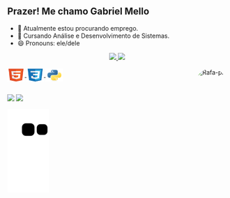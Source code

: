 ## Prazer! Me chamo Gabriel Mello

- 🔭 Atualmente estou procurando emprego.
- 🌱 Cursando Análise e Desenvolvimento de Sistemas.
- 😄 Pronouns: ele/dele
<div align="center">
  <a href="https://github.com/gabrielmellos">
  <img height="180em" src="https://github-readme-stats.vercel.app/api?username=gabrielmellos&show_icons=true&theme=dark&include_all_commits=true&count_private=true"/>
  <img height="180em" src="https://github-readme-stats.vercel.app/api/top-langs/?username=gabrielmellos&layout=compact&langs_count=7&theme=dark"/>
</div>
  
  
  <div style="display: inline_block"><br>

  <img align="center" alt="Rafa-HTML" height="30" width="40" src="https://raw.githubusercontent.com/devicons/devicon/master/icons/html5/html5-original.svg">
  <img align="center" alt="Rafa-CSS" height="30" width="40" src="https://raw.githubusercontent.com/devicons/devicon/master/icons/css3/css3-original.svg">
  <img align="center" alt="Rafa-Python" height="30" width="40" src="https://raw.githubusercontent.com/devicons/devicon/master/icons/python/python-original.svg">
  <img align="right" alt="Rafa-pic" height="150" style="border-radius:50px;" src="https://media1.giphy.com/media/sIHINtoDNQNP47LsVc/giphy.gif?cid=790b7611a939d6df56acf7aeece8665181a79ac07e2665a3&rid=giphy.gif&ct=s">
</div>
  
  ##
 
<div> 

  <a href = "mailto:gabrielsmello02@gmail.com"><img src="https://img.shields.io/badge/-Gmail-%23333?style=for-the-badge&logo=gmail&logoColor=white" target="_blank"></a>
  <a href="https://www.linkedin.com/in/gabrielmellos/" target="_blank"><img src="https://img.shields.io/badge/-LinkedIn-%230077B5?style=for-the-badge&logo=linkedin&logoColor=white" target="_blank"></a> 
 </div>
  
![Snake animation](https://github.com/gabrielmellos/gabrielmellos/blob/output/github-contribution-grid-snake.svg)
 
</div>
